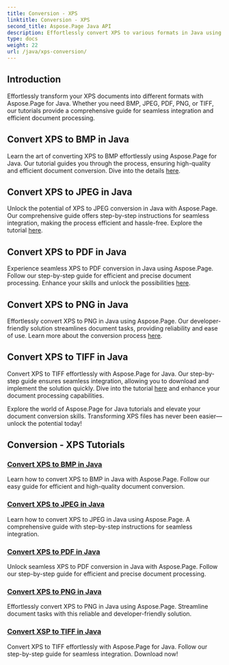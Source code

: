 ```yaml
---
title: Conversion - XPS
linktitle: Conversion - XPS
second_title: Aspose.Page Java API
description: Effortlessly convert XPS to various formats in Java using Aspose.Page. Enhance document processing with our step-by-step guides for precise & efficient conversion.
type: docs
weight: 22
url: /java/xps-conversion/
---
```


## Introduction

Effortlessly transform your XPS documents into different formats with Aspose.Page for Java. Whether you need BMP, JPEG, PDF, PNG, or TIFF, our tutorials provide a comprehensive guide for seamless integration and efficient document processing.

## Convert XPS to BMP in Java

Learn the art of converting XPS to BMP effortlessly using Aspose.Page for Java. Our tutorial guides you through the process, ensuring high-quality and efficient document conversion. Dive into the details [here](./to-bmp/).

## Convert XPS to JPEG in Java

Unlock the potential of XPS to JPEG conversion in Java with Aspose.Page. Our comprehensive guide offers step-by-step instructions for seamless integration, making the process efficient and hassle-free. Explore the tutorial [here](./to-jpeg/).

## Convert XPS to PDF in Java

Experience seamless XPS to PDF conversion in Java using Aspose.Page. Follow our step-by-step guide for efficient and precise document processing. Enhance your skills and unlock the possibilities [here](./to-pdf/).

## Convert XPS to PNG in Java

Effortlessly convert XPS to PNG in Java using Aspose.Page. Our developer-friendly solution streamlines document tasks, providing reliability and ease of use. Learn more about the conversion process [here](./to-png/).

## Convert XPS to TIFF in Java

Convert XPS to TIFF effortlessly with Aspose.Page for Java. Our step-by-step guide ensures seamless integration, allowing you to download and implement the solution quickly. Dive into the tutorial [here](./to-tiff/) and enhance your document processing capabilities.

Explore the world of Aspose.Page for Java tutorials and elevate your document conversion skills. Transforming XPS files has never been easier—unlock the potential today!
## Conversion - XPS Tutorials
### [Convert XPS to BMP in Java](./to-bmp/)
Learn how to convert XPS to BMP in Java with Aspose.Page. Follow our easy guide for efficient and high-quality document conversion.
### [Convert XPS to JPEG in Java](./to-jpeg/)
Learn how to convert XPS to JPEG in Java using Aspose.Page. A comprehensive guide with step-by-step instructions for seamless integration.
### [Convert XPS to PDF in Java](./to-pdf/)
Unlock seamless XPS to PDF conversion in Java with Aspose.Page. Follow our step-by-step guide for efficient and precise document processing.
### [Convert XPS to PNG in Java](./to-png/)
Effortlessly convert XPS to PNG in Java using Aspose.Page. Streamline document tasks with this reliable and developer-friendly solution.
### [Convert XSP to TIFF in Java](./to-tiff/)
Convert XPS to TIFF effortlessly with Aspose.Page for Java. Follow our step-by-step guide for seamless integration. Download now!